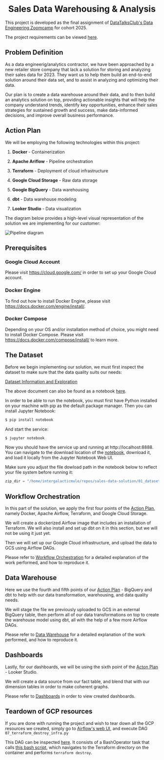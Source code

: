 # <div align="center">Sales Data Warehousing & Analysis</div>

This project is developed as the final assignment of [DataTalksClub's Data Engineering Zoomcamp](https://github.com/DataTalksClub/data-engineering-zoomcamp) for cohort 2025.

The project requirements can be viewed [here](https://github.com/DataTalksClub/data-engineering-zoomcamp/tree/main/projects).

## Problem Definition

As a data engineerig/analytics contractor, we have been approached by a new retailer store company that lack a solution for storing and analyzing their sales data for 2023. They want us to help them build an end-to-end solution around their data set, and to assist in analyzing and optimizing their data.

Our plan is to create a data warehouse around their data, and to then build an analytics solution on top, providing actionable insights that will help the company understand trends, identify key opportunities, enhance their sales strategies for sustained growth and success, make data-informed decisions, and improve overall business performance.

## Action Plan

We will be employing the following technologies within this project:

1. **Docker** - Containerization

2. **Apache Ariflow** - Pipeline orchestration

3. **Terraform** - Deployment of cloud infrastructure

4. **Google Cloud Storage** - Raw data storage

5. **Google BigQuery** - Data warehousing

6. **dbt** - Data warehouse modeling

7. **Looker Studio** - Data visualization

The diagram below provides a high-level visual representation of the solution we are implementing for our customer:

![Pipeline diagram](./images/workflow_diagram.png)

## Prerequisites

### Google Cloud Account

Please visit https://cloud.google.com/ in order to set up your Google Cloud account.

### Docker Engine

To find out how to install Docker Engine, please visit https://docs.docker.com/engine/install/.

### Docker Compose

Depending on your OS and/or installation method of choice, you might need to install Docker Compose. Please visit https://docs.docker.com/compose/install/ to learn more.

## The Dataset

Before we begin implementing our solution, we must first inspect the dataset to make sure that the data quality suits our needs:

[Dataset Information and Exploration](./01_dataset/README.md)

The above document can also be found as a notebook [here](./01_dataset/dataset_exploration.ipynb).

In order to be able to run the notebook, you must first have Python installed on your machine with pip as the default package manager. Then you can install Jupyter Notebook:

```bash
$ pip install notebook
```

And start the service:

```bash
$ jupyter notebook
```

Now you should have the service up and running at http://localhost:8888. You can navigate to the download location of the [notebook](./01_dataset/dataset_exploration.ipynb), download it, and load it locally from the Jupyter Notebook Web UI.

Make sure you adjust the file dowload path in the notebook below to reflect your file system before running it:

```python
zip_dir = "/home/intergalacticmule/repos/sales-data-solution/01_dataset/"
```

## Workflow Orchestration

In this part of the solution, we apply the first four points of the [Action Plan](#action-plan), namely Docker, Apache Airflow, Terraform, and Google Cloud Storage.

We will create a dockerized Airflow image that includes an installation of Terraform. We will also install and set up dbt on it in this section, but we will not be using it just yet.

Then we will set up our Google Cloud infrastructure, and upload the data to GCS using Airflow DAGs.

Please refer to [Workflow Orchestration](./02_workflow_orchestration/README.md) for a detailed explanation of the work performed, and how to reproduce it.

## Data Warehouse

Here we use the fourth and fifth points of our [Action Plan](#action-plan) - BigQuery and dbt to help with our data transformation, warehousing, and data quality needs.

We will stage the file we previously uploaded to GCS in an external BigQuery table, then perform all of our data transformations on top to create the warehouse model using dbt, all with the help of a few more Airflow DAGs.

Please refer to [Data Warehouse](./03_data_warehouse/README.md) for a detailed explanation of the work performed, and how to reproduce it.

## Dashboards

Lastly, for our dashboards, we will be using the sixth point of the [Acton Plan](#action-plan) - Looker Studio.

We will create a data source from our fact table, and blend that with our dimension tables in order to make coherent graphs.

Please refer to [Dashboards](./04_dashboards/README.md) in order to view created dashboards.

## Teardown of GCP resources

If you are done with running the project and wish to tear down all the GCP resources we created, simply go to [Airflow's web UI](http://localhost:8080/home), and execute DAG ``07_terraform_destroy_infra.py``

This DAG can be inspected [here](./02_workflow_orchestration/dags/07_terraform_destroy_infra.py). It consists of a BashOperator task that calls [this bash script](./02_workflow_orchestration/scripts/terraform/destroy.sh), which navigates to the Terraform directory on the container and performs `terraform destroy`.